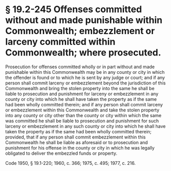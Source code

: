 # § 19.2-245 Offenses committed without and made punishable within Commonwealth; embezzlement or larceny committed within Commonwealth; where prosecuted.

<p>Prosecution for offenses committed wholly or in part without and made punishable within this Commonwealth may be in any county or city in which the offender is found or to which he is sent by any judge or court; and if any person shall commit larceny or embezzlement beyond the jurisdiction of this Commonwealth and bring the stolen property into the same he shall be liable to prosecution and punishment for larceny or embezzlement in any county or city into which he shall have taken the property as if the same had been wholly committed therein; and if any person shall commit larceny or embezzlement within this Commonwealth and take the stolen property into any county or city other than the county or city within which the same was committed he shall be liable to prosecution and punishment for such larceny or embezzlement in any such county or city into which he shall have taken the property as if the same had been wholly committed therein; provided, that if any person shall commit embezzlement within this Commonwealth he shall be liable as aforesaid or to prosecution and punishment for his offense in the county or city in which he was legally obligated to deliver the embezzled funds or property.</p><p>Code 1950, § 19.1-220; 1960, c. 366; 1975, c. 495; 1977, c. 216.</p>